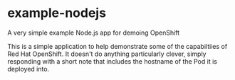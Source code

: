 # example-nodejs
A very simple example Node.js app for demoing OpenShift

This is a simple application to help demonstrate some of the capabiltiies of Red Hat OpenShift. It doesn't do anything particularly clever, simply responding with a short note that includes the hostname of the Pod it is deployed into.
